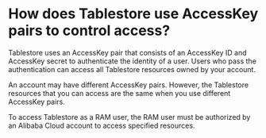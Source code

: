 # How does Tablestore use AccessKey pairs to control access?

Tablestore uses an AccessKey pair that consists of an AccessKey ID and AccessKey secret to authenticate the identity of a user. Users who pass the authentication can access all Tablestore resources owned by your account.

An account may have different AccessKey pairs. However, the Tablestore resources that you can access are the same when you use different AccessKey pairs.

To access Tablestore as a RAM user, the RAM user must be authorized by an Alibaba Cloud account to access specified resources.

